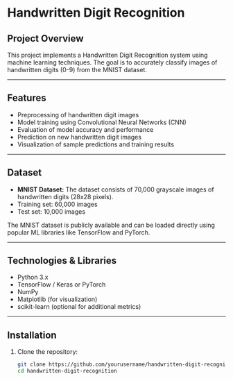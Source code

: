 # Handwritten Digit Recognition

## Project Overview
This project implements a Handwritten Digit Recognition system using machine learning techniques. The goal is to accurately classify images of handwritten digits (0-9) from the MNIST dataset.

---

## Features
- Preprocessing of handwritten digit images
- Model training using Convolutional Neural Networks (CNN)
- Evaluation of model accuracy and performance
- Prediction on new handwritten digit images
- Visualization of sample predictions and training results

---

## Dataset
- **MNIST Dataset:** The dataset consists of 70,000 grayscale images of handwritten digits (28x28 pixels).
- Training set: 60,000 images
- Test set: 10,000 images

The MNIST dataset is publicly available and can be loaded directly using popular ML libraries like TensorFlow and PyTorch.

---

## Technologies & Libraries
- Python 3.x
- TensorFlow / Keras or PyTorch
- NumPy
- Matplotlib (for visualization)
- scikit-learn (optional for additional metrics)

---

## Installation

1. Clone the repository:
   ```bash
   git clone https://github.com/yourusername/handwritten-digit-recognition.git
   cd handwritten-digit-recognition
